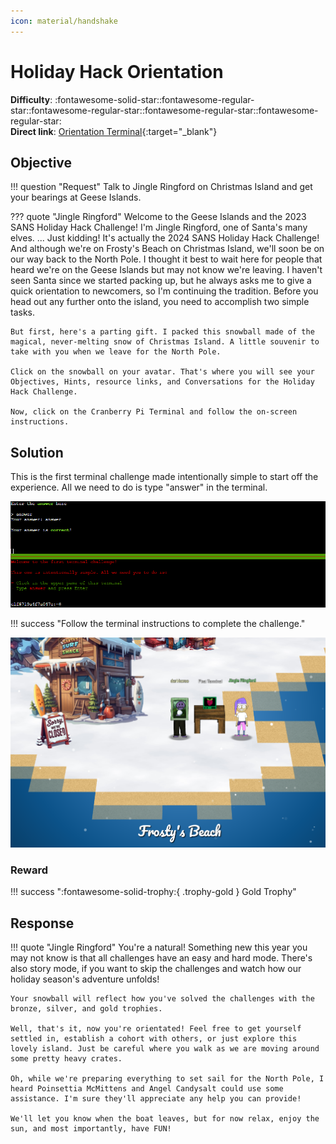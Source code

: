 ```yaml
---
icon: material/handshake
---
```


# Holiday Hack Orientation

**Difficulty**: :fontawesome-solid-star::fontawesome-regular-star::fontawesome-regular-star::fontawesome-regular-star::fontawesome-regular-star:<br/>
**Direct link**: [Orientation Terminal](https://hhc24-wetty.holidayhackchallenge.com/?&challenge=termOrientation&username=darkhorse&id=ab180731-4ca9-4276-a51f-0ccecb7c23f8&area=staging&location=18,21&tokens=termOrientation&dna=ATATATTAATATATATATATATATATATATATATGCCGTAATATATATATATTATAATATATATATATATATATATTAGCATATATATATATTACGATATATATATATATTAATATATGC){:target="_blank"}

## Objective

!!! question "Request"
    Talk to Jingle Ringford on Christmas Island and get your bearings at Geese Islands.

??? quote "Jingle Ringford"
    Welcome to the Geese Islands and the 2023 SANS Holiday Hack Challenge!
    I'm Jingle Ringford, one of Santa's many elves.
    ...
    Just kidding! It's actually the 2024 SANS Holiday Hack Challenge!
    And although we're on Frosty's Beach on Christmas Island, we'll soon be on our way back to the North Pole.
    I thought it best to wait here for people that heard we're on the Geese Islands but may not know we're leaving.
    I haven't seen Santa since we started packing up, but he always asks me to give a quick orientation to newcomers, so I'm continuing the tradition.
    Before you head out any further onto the island, you need to accomplish two simple tasks.

    But first, here's a parting gift. I packed this snowball made of the magical, never-melting snow of Christmas Island. A little souvenir to take with you when we leave for the North Pole.

    Click on the snowball on your avatar. That's where you will see your Objectives, Hints, resource links, and Conversations for the Holiday Hack Challenge.

    Now, click on the Cranberry Pi Terminal and follow the on-screen instructions.

## Solution 

This is the first terminal challenge made intentionally simple to start off the experience. All we need to do is type "answer" in the terminal.

![Terminal output](../img/objectives/o1/terminal_output_o1.png)

!!! success "Follow the terminal instructions to complete the challenge."

![Game Play](../img/objectives/o1/game_play_o1.png)

### Reward

!!! success ":fontawesome-solid-trophy:{ .trophy-gold } Gold Trophy"    

## Response

!!! quote "Jingle Ringford"
    You're a natural! Something new this year you may not know is that all challenges have an easy and hard mode. There's also story mode, if you want to skip the challenges and watch how our holiday season's adventure unfolds!

    Your snowball will reflect how you've solved the challenges with the bronze, silver, and gold trophies.

    Well, that's it, now you're orientated! Feel free to get yourself settled in, establish a cohort with others, or just explore this lovely island. Just be careful where you walk as we are moving around some pretty heavy crates.

    Oh, while we're preparing everything to set sail for the North Pole, I heard Poinsettia McMittens and Angel Candysalt could use some assistance. I'm sure they'll appreciate any help you can provide!

    We'll let you know when the boat leaves, but for now relax, enjoy the sun, and most importantly, have FUN!
